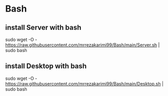 # Bash
## install Server with bash 
sudo wget -O -  https://raw.githubusercontent.com/mrrezakarimi99/Bash/main/Server.sh | sudo bash

## install Desktop with bash 
sudo wget -O -  https://raw.githubusercontent.com/mrrezakarimi99/Bash/main/Desktop.sh | sudo bash
